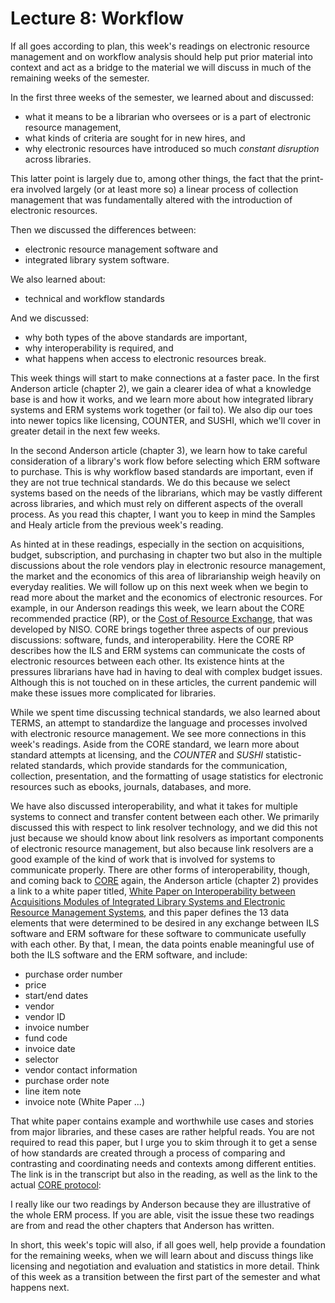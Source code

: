 # Lecture 8: Workflow

If all goes according to plan, this week's readings on electronic resource management and on workflow analysis should help put prior material into context and act as a bridge to the material we will discuss in much of the remaining weeks of the semester.

In the first three weeks of the semester, we learned about and discussed:

* what it means to be a librarian who oversees or is a part of electronic resource management,
* what kinds of criteria are sought for in new hires, and
* why electronic resources have introduced so much *constant disruption* across libraries.

This latter point is largely due to, among other things, the fact that the print-era involved largely (or at least more so) a linear process of collection management that was fundamentally altered with the introduction of electronic resources.

Then we discussed the differences between:

* electronic resource management software and
* integrated library system software. 

We also learned about:

* technical and workflow standards

And we discussed:

* why both types of the above standards are important,
* why interoperability is required, and
* what happens when access to electronic resources break.

This week things will start to make connections at a faster pace. In the first Anderson article (chapter 2), we gain a clearer idea of what a knowledge base is and how it works, and we learn more about how integrated library systems and ERM systems work together (or fail to). We also dip our toes into newer topics like licensing, COUNTER, and SUSHI, which we'll cover in greater detail in the next few weeks.

In the second Anderson article (chapter 3), we learn how to take careful consideration of a library's work flow before selecting which ERM software to purchase. This is why workflow based standards are important, even if they are not true technical standards. We do this because we select systems based on the needs of the librarians, which may be vastly different across libraries, and which must rely on different aspects of the overall process. As you read this chapter, I want you to keep in mind the Samples and Healy article from the previous week's reading.

As hinted at in these readings, especially in the section on acquisitions, budget, subscription, and purchasing in chapter two but also in the multiple discussions about the role vendors play in electronic resource management, the market and the economics of this area of librarianship weigh heavily on everyday realities. We will follow up on this next week when we begin to read more about the market and the economics of electronic resources. For example, in our Anderson readings this week, we learn about the CORE recommended practice (RP), or the [Cost of Resource Exchange][cost_exchange], that was developed by NISO. CORE brings together three aspects of our previous discussions: software, funds, and interoperability. Here the CORE RP describes how the ILS and ERM systems can communicate the costs of electronic resources between each other. Its existence hints at the pressures librarians have had in having to deal with complex budget issues. Although this is not touched on in these articles, the current pandemic will make these issues more complicated for libraries.

While we spent time discussing technical standards, we also learned about TERMS, an attempt to standardize the language and processes involved with electronic resource management. We see more connections in this week's readings. Aside from the CORE standard, we learn more about standard attempts at licensing, and the *COUNTER* and *SUSHI* statistic-related standards, which provide standards for the communication, collection, presentation, and the formatting of usage statistics for electronic resources such as ebooks, journals, databases, and more.

We have also discussed interoperability, and what it takes for multiple systems to connect and transfer content between each other. We primarily discussed this with respect to link resolver technology, and we did this not just because we should know about link resolvers as important components of electronic resource management, but also because link resolvers are a good example of the kind of work that is involved for systems to communicate properly. There are other forms of interoperability, though, and coming back to [CORE][cost_exchange] again, the Anderson article (chapter 2) provides a link to a white paper titled, [White Paper on Interoperability between Acquisitions Modules of Integrated Library Systems and Electronic Resource Management Systems][interop], and this paper defines the 13 data elements that were determined to be desired in any exchange between ILS software and ERM software for these software to communicate usefully with each other. By that, I mean, the data points enable meaningful use of both the ILS software and the ERM software, and include:

* purchase order number
* price
* start/end dates
* vendor
* vendor ID
* invoice number
* fund code
* invoice date
* selector
* vendor contact information
* purchase order note
* line item note
* invoice note (White Paper ...)

That white paper contains example and worthwhile use cases and stories from major libraries, and these cases are rather helpful reads. You are not required to read this paper, but I urge you to skim through it to get a sense of how standards are created through a process of comparing and contrasting and coordinating needs and contexts among different entities. The link is in the transcript but also in the reading, as well as the link to the actual [CORE protocol][cost_exchange]:

I really like our two readings by Anderson because they are illustrative of the whole ERM process. If you are able, visit the issue these two readings are from and read the other chapters that Anderson has written.

In short, this week's topic will also, if all goes well, help provide a foundation for the remaining weeks, when we will learn about and discuss things like licensing and negotiation and evaluation and statistics in more detail. Think of this week as a transition between the first part of the semester and what happens next.

[interop]:https://old.diglib.org/standards/ERMI_Interop_Report_20080108.pdf
[cost_exchange]:https://www.niso.org/standards-committees/core-cost-resource-exchange
